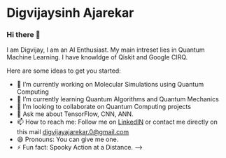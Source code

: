 # Digvijaysinh Ajarekar

### Hi there 👋

I am Digvijay, I am an AI Enthusiast. My main intreset lies in Quantum Machine Learning. I have knowldge of Qiskit and Google CIRQ.

Here are some ideas to get you started:

- 🔭 I’m currently working on Molecular Simulations using Quantum Computing
- 🌱 I’m currently learning Quantum Algorithms and Quantum Mechanics 
- 👯 I’m looking to collaborate on Quantum Computing projects
- 💬 Ask me about TensorFlow, CNN, ANN.
- 📫 How to reach me: Follow me on [LinkedIN](www.linkedin.com/in/digvijaysinh-ajarekar) or contact me directly on this mail digvijayajarekar.0@gmail.com 
- 😄 Pronouns: You can give me one.
- ⚡ Fun fact: Spooky Action at a Distance.
-->
